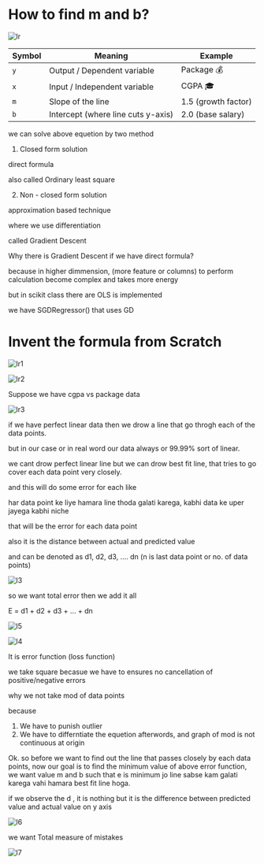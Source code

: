 #  How to find m and b?

![lr](https://github.com/user-attachments/assets/67a54634-25c7-447c-a861-d7739ea3aea8)

| Symbol | Meaning                            | Example             |
| ------ | ---------------------------------- | ------------------- |
| `y`    | Output / Dependent variable        | Package 💰          |
| `x`    | Input / Independent variable       | CGPA 🎓             |
| `m`    | Slope of the line                  | 1.5 (growth factor) |
| `b`    | Intercept (where line cuts y-axis) | 2.0 (base salary)   |


we can solve above equetion by two method

1. Closed form solution

direct formula

also called Ordinary least square

2. Non - closed form solution

approximation based technique

where we use differentiation

called Gradient Descent

Why there is Gradient Descent if we have direct formula?

because in higher dimmension, (more feature or columns) to perform calculation become complex and takes more energy

but in scikit class there are OLS is implemented

we have SGDRegressor() that uses GD

#

# Invent the formula from Scratch

![lr1](https://github.com/user-attachments/assets/4a8db174-7c50-4ed1-8651-9778a1fdd697)

![lr2](https://github.com/user-attachments/assets/fa216526-d92e-4acd-85f4-22a015c6cd0f)

Suppose we have cgpa vs package data

![lr3](https://github.com/user-attachments/assets/93c27000-68d2-46a0-9d86-57db4a98a658)

if we have perfect linear data then we drow a line that go throgh each of the data points.

but in our case or in real word our data always or 99.99% sort of linear.

we cant drow perfect linear line but we can drow best fit line, that tries to go cover each data point very closely.

and this will do some error for each like

har data point ke liye hamara line thoda galati karega, kabhi data ke uper jayega kabhi niche

that will be the error for each data point

also it is the distance between actual and predicted value

and can be denoted as d1, d2, d3, .... dn (n is last data point or no. of data points)

![l3](https://github.com/user-attachments/assets/8673c1fe-c882-4694-b562-78705adc0957)

so we want total error then we add it all

E = d1 + d2 + d3 + ... + dn

![l5](https://github.com/user-attachments/assets/86974079-6677-4645-891d-412fed82f0c9)

![l4](https://github.com/user-attachments/assets/3d49402f-2764-4937-a1bd-763b806bff9f)

It is error function (loss function)

we take square becasue we have to ensures no cancellation of positive/negative errors

why we not take mod of data points 

because 

1. We have to punish outlier
2. We have to differntiate the equetion afterwords, and graph of mod is not continuous at origin

Ok. so before we want to find out the line that passes closely by each data points, 
now our goal is to find the minimum value of above error function, 
we want value m and b such that e is minimum
jo line sabse kam galati karega vahi hamara best fit line hoga.

if we observe the d , it is nothing but it is the difference between predicted value and actual value on y axis 

![l6](https://github.com/user-attachments/assets/aeafeacc-dd50-4e97-ae3d-185dd3392327)

we want Total measure of mistakes

![l7](https://github.com/user-attachments/assets/3c59b622-a2f4-4e30-8842-5aec34895a1e)
